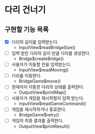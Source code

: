 # 다리 건너기

## 구현할 기능 목록

- [x] 다리의 길이를 입력받는다.
  - InputView$readBridgeSize()
- [ ] 입력 받은 다리의 길이 만큼 다리를 생성한다.
  - Bridge$createBridge()
- [ ] 사용자가 이동할 칸을 입력받는다.
  - InputView$readMoving()
- [ ] 다리를 이동한다.
  - BridgeGame$move()
- [ ] 현재까지 이동한 다리의 상태를 출력한다.
  - OutputView$printMap()
- [ ] 사용자가 게임을 재시작할지 입력 받는다.
  - InputView$readGameCommand()
- [ ] 게임을 재시작하거나 종료한다.
  - BridgeGame$retry()
- [ ] 게임의 최종 결과를 출력한다.
  - OutputView$printResult()
